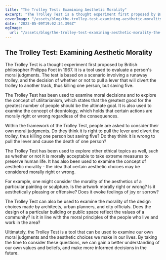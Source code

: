 ```yaml
---
title: "The Trolley Test: Examining Aesthetic Morality"
excerpt: "The Trolley Test is a thought experiment first proposed by British philosopher Philippa Foot in 1967. It is a tool used to evaluate a person's moral judgments."
coverImage: "/assets/blog/the-trolley-test-examining-aesthetic-morality-the-trolley-test-is-a-thought-experiment-that-examines-the-morality-of-aesthetics-specifically-how-one-might-make-an.png"
date: "2023-05-09T19:02:34.396Z"
ogImage:
  url: "/assets/blog/the-trolley-test-examining-aesthetic-morality-the-trolley-test-is-a-thought-experiment-that-examines-the-morality-of-aesthetics-specifically-how-one-might-make-an.png"
---
```


## The Trolley Test: Examining Aesthetic Morality 

The Trolley Test is a thought experiment first proposed by British philosopher Philippa Foot in 1967. It is a tool used to evaluate a person's moral judgments. The test is based on a scenario involving a runaway trolley, and the decision of whether or not to pull a lever that will divert the trolley to another track, thus killing one person, but saving five.

The Trolley Test has been used to examine moral decisions and to explore the concept of utilitarianism, which states that the greatest good for the greatest number of people should be the ultimate goal. It is also used to examine the concept of deontology, which holds that certain actions are morally right or wrong regardless of the consequences.

Within the framework of the Trolley Test, people are asked to consider their own moral judgments. Do they think it is right to pull the lever and divert the trolley, thus killing one person but saving five? Do they think it is wrong to pull the lever and cause the death of one person?

The Trolley Test has been used to explore other ethical topics as well, such as whether or not it is morally acceptable to take extreme measures to preserve human life. It has also been used to examine the concept of aesthetic morality - the idea that certain aesthetic choices may be considered morally right or wrong.

For example, one might consider the morality of the aesthetics of a particular painting or sculpture. Is the artwork morally right or wrong? Is it aesthetically pleasing or offensive? Does it evoke feelings of joy or sorrow?

The Trolley Test can also be used to examine the morality of the design choices made by architects, urban planners, and city officials. Does the design of a particular building or public space reflect the values of a community? Is it in line with the moral principles of the people who live and work in the area?

Ultimately, the Trolley Test is a tool that can be used to examine our own moral judgments and the aesthetic choices we make in our lives. By taking the time to consider these questions, we can gain a better understanding of our own values and beliefs, and make more informed decisions in the future.
